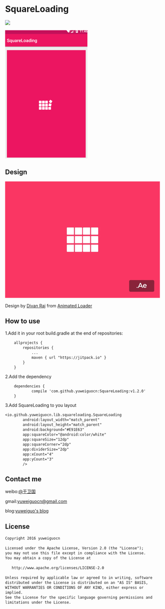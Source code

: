 # SquareLoading

[![](https://jitpack.io/v/yuweiguocn/SquareLoading.svg)](https://jitpack.io/#yuweiguocn/SquareLoading)

![](/art/square-loading-demo.gif)

## Design


![](/art/square-loading.gif)

Design by [Divan Raj](https://www.uplabs.com/desdivj) from [Animated Loader](https://www.uplabs.com/posts/animated-loader-after-effects-freebie)



## How to use
1.Add it in your root build.gradle at the end of repositories:
```
	allprojects {
		repositories {
			...
			maven { url "https://jitpack.io" }
		}
	}
```
2.Add the dependency
```
	dependencies {
	        compile 'com.github.yuweiguocn:SquareLoading:v1.2.0'
	}
```
3.Add SquareLoading to you layout
```
<io.github.yuweiguocn.lib.squareloading.SquareLoading
        android:layout_width="match_parent"
        android:layout_height="match_parent"
        android:background="#E91E63"
        app:squareColor="@android:color/white"
        app:squareSize="12dp"
        app:squareCorner="2dp"
        app:dividerSize="2dp"
        app:xCount="4"
        app:yCount="3"
        />
```




## Contact me
weibo:[@于卫国](http://weibo.com/weiguo58)

gmail:[yuweiguocn@gmail.com](mailto:yuweiguocn@gmail.com)

blog:[yuweiguo's blog](http://yuweiguocn.github.io)

## License
```
Copyright 2016 yuweiguocn

Licensed under the Apache License, Version 2.0 (the "License");
you may not use this file except in compliance with the License.
You may obtain a copy of the License at

   http://www.apache.org/licenses/LICENSE-2.0

Unless required by applicable law or agreed to in writing, software
distributed under the License is distributed on an "AS IS" BASIS,
WITHOUT WARRANTIES OR CONDITIONS OF ANY KIND, either express or implied.
See the License for the specific language governing permissions and
limitations under the License.
```
